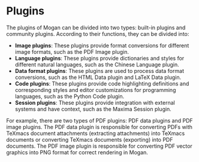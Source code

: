 # Plugins
The plugins of Mogan can be divided into two types: built-in plugins and community plugins. According to their functions, they can be divided into:
+ **Image plugins**: These plugins provide format conversions for different image formats, such as the PDF Image plugin.
+ **Language plugins**: These plugins provide dictionaries and styles for different natural languages, such as the Chinese Language plugin.
+ **Data format plugins**: These plugins are used to process data format conversions, such as the HTML Data plugin and LaTeX Data plugin.
+ **Code plugins**: These plugins provide code highlighting definitions and corresponding styles and editor customizations for programming languages, such as the Python Code plugin.
+ **Session plugins**: These plugins provide integration with external systems and have context, such as the Maxima Session plugin.

For example, there are two types of PDF plugins: PDF data plugins and PDF image plugins. The PDF data plugin is responsible for converting PDFs with TeXmacs document attachments (extracting attachments) into TeXmacs documents or converting TeXmacs documents (exporting) into PDF documents. The PDF image plugin is responsible for converting PDF vector graphics into PNG format for correct rendering in Mogan.